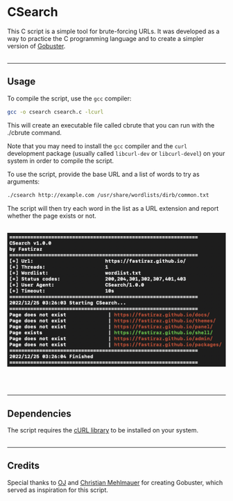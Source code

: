 # CSearch

This C script is a simple tool for brute-forcing URLs. It was developed as a way to practice the C programming
language and to create a simpler version of [Gobuster](https://github.com/OJ/gobuster).
<br><br>

---

## Usage

To compile the script, use the `gcc` compiler:

```bash
gcc -o csearch csearch.c -lcurl
```

This will create an executable file called cbrute that you can run with the ./cbrute command.

Note that you may need to install the `gcc` compiler and the `curl` development package (usually called 
`libcurl-dev` or `libcurl-devel`) on your system in order to compile the script.

To use the script, provide the base URL and a list of words to try as arguments:

```bash
./csearch http://example.com /usr/share/wordlists/dirb/common.txt
```

The script will then try each word in the list as a URL extension and report whether the page exists or not.
<br><br>

![csearch](./img/csearch.png)

<br><br>

---

## Dependencies

The script requires the [cURL library](https://curl.haxx.se/) to be installed on your system.
<br><br>

---

## Credits

Special thanks to [OJ](https://github.com/OJ) and [Christian Mehlmauer](https://github.com/firefart) for creating
Gobuster, which served as inspiration for this script.
